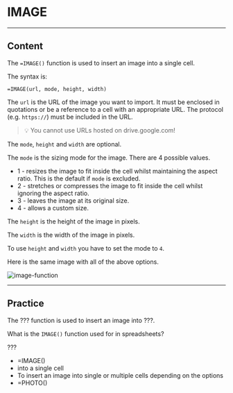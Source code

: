 ﻿---
author: Stefan-Stojanovic

type: normal

category: how to

---

# IMAGE

---
## Content

The `=IMAGE()` function is used to insert an image into a single cell.

The syntax is:

```plain-text
=IMAGE(url, mode, height, width)
```

The `url` is the URL of the image you want to import. It must be enclosed in quotations or be a reference to a cell with an appropriate URL. The protocol (e.g. `https://`) must be included in the URL.

> 💡 You cannot use URLs hosted on drive.google.com!

The `mode`, `height` and `width` are optional.

The `mode` is the sizing mode for the image. There are 4 possible values.
- 1 - resizes the image to fit inside the cell whilst maintaining the aspect ratio. This is the default if `mode` is excluded.
- 2 - stretches or compresses the image to fit inside the cell whilst ignoring the aspect ratio.
- 3 - leaves the image at its original size.
- 4 - allows a custom size.

The `height` is the height of the image in pixels.

The `width` is the width of the image in pixels.

To use `height` and `width` you have to set the mode to `4`.

Here is the same image with all of the above options.

![image-function](https://img.enkipro.com/3bcb9ca3ff62d5352a62f9d50c1d4e4d.png)

---
## Practice

The ??? function is used to insert an image into ???.

What is the `IMAGE()` function used for in spreadsheets?

???

- =IMAGE()
- into a single cell
- To insert an image into single or multiple cells depending on the options
- =PHOTO()